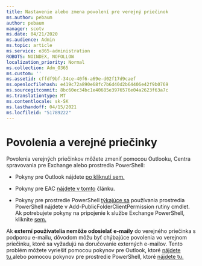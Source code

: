 ```yaml
---
title: Nastavenie alebo zmena povolení pre verejný priečinok
ms.author: pebaum
author: pebaum
manager: scotv
ms.date: 04/21/2020
ms.audience: Admin
ms.topic: article
ms.service: o365-administration
ROBOTS: NOINDEX, NOFOLLOW
localization_priority: Normal
ms.collection: Adm_O365
ms.custom: ''
ms.assetid: cffdf9bf-34ce-40f6-a69e-d02f17d9caef
ms.openlocfilehash: e419c72a890e68fc7b6d40d2b64406e42f9b0769
ms.sourcegitcommit: 8bc60ec34bc1e40685e3976576e04a2623f63a7c
ms.translationtype: MT
ms.contentlocale: sk-SK
ms.lasthandoff: 04/15/2021
ms.locfileid: "51789222"
---
```

# <a name="permissions-and-public-folders"></a>Povolenia a verejné priečinky

Povolenia verejných priečinkov môžete zmeniť pomocou Outlooku, Centra spravovania pre Exchange alebo prostredia PowerShell:
  
- Pokyny pre Outlook nájdete [po kliknutí sem.](https://support.office.com/article/Set-or-change-permissions-for-a-public-folder-b2e0440c-7873-48ec-9ff2-b1a20b723005.aspx)
    
- Pokyny pre EAC [nájdete v tomto](https://technet.microsoft.com/library/jj651147%28v=exchg.150%29.aspx.aspx#Anchor_1) článku. 
    
- Pokyny pre prostredie PowerShell [týkajúce sa](https://technet.microsoft.com/library/bb124743%28v=exchg.160%29.aspx.aspx) používania prostredia PowerShell nájdete v Add-PublicFolderClientPermission rutiny cmdlet. Ak potrebujete pokyny na pripojenie k službe Exchange PowerShell, kliknite [sem.](https://technet.microsoft.com/library/jj984289%28v=exchg.160%29.aspx.aspx)
    
Ak **externí používatelia nemôže odosielať e-maily** do verejného priečinka s podporou e-mailu, dôvodom môžu byť chýbajúce povolenia vo verejnom priečinku, ktoré sa vyžadujú na doručovanie externých e-mailov. Tento problém môžete vyriešiť pomocou pokynov pre Outlook, ktoré [nájdete tu,](https://technet.microsoft.com/library/aa997560%28v=exchg.150%29.aspx.aspx#Anchor_1)alebo pomocou pokynov pre prostredie PowerShell, ktoré [nájdete tu.](https://support.microsoft.com/help/2984402/-5.7.1-smtp-550-5.7.1-resolver.rst.authrequired-nondelivery-report-when-external-users-try-to-send-mail-to-mail-enabled-public-folders-in-office-365.aspx)
  

